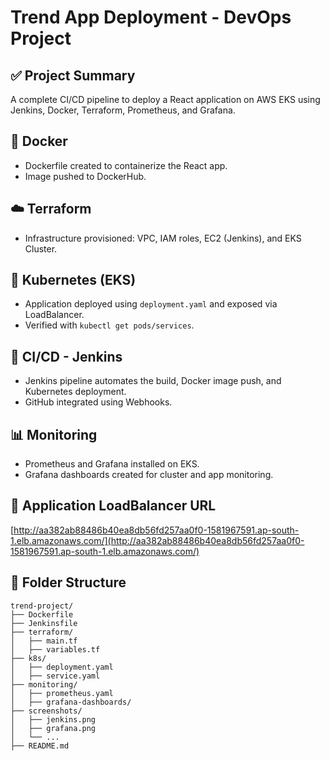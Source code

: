 # Trend App Deployment - DevOps Project

## ✅ Project Summary
A complete CI/CD pipeline to deploy a React application on AWS EKS using Jenkins, Docker, Terraform, Prometheus, and Grafana.

## 🐳 Docker
- Dockerfile created to containerize the React app.
- Image pushed to DockerHub.

## ☁️ Terraform
- Infrastructure provisioned: VPC, IAM roles, EC2 (Jenkins), and EKS Cluster.

## 🚀 Kubernetes (EKS)
- Application deployed using `deployment.yaml` and exposed via LoadBalancer.
- Verified with `kubectl get pods/services`.

## 🔧 CI/CD - Jenkins
- Jenkins pipeline automates the build, Docker image push, and Kubernetes deployment.
- GitHub integrated using Webhooks.

## 📊 Monitoring
- Prometheus and Grafana installed on EKS.
- Grafana dashboards created for cluster and app monitoring.

## 📎 Application LoadBalancer URL
[http://aa382ab88486b40ea8db56fd257aa0f0-1581967591.ap-south-1.elb.amazonaws.com/](http://aa382ab88486b40ea8db56fd257aa0f0-1581967591.ap-south-1.elb.amazonaws.com/)


## 📂 Folder Structure
```
trend-project/
├── Dockerfile
├── Jenkinsfile
├── terraform/
│   ├── main.tf
│   ├── variables.tf
├── k8s/
│   ├── deployment.yaml
│   ├── service.yaml
├── monitoring/
│   ├── prometheus.yaml
│   ├── grafana-dashboards/
├── screenshots/
│   ├── jenkins.png
│   ├── grafana.png
│   └── ...
├── README.md
```
